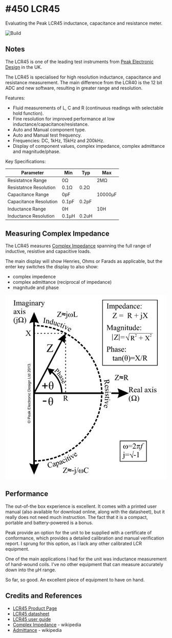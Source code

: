 # #450 LCR45

Evaluating the Peak LCR45 inductance, capacitance and resistance meter.

![Build](./assets/LCR45_build.jpg?raw=true)

## Notes

The LCR45 is one of the leading test instruments from [Peak Electronic Design](https://www.peakelec.co.uk/acatalog/peak-test-instruments.html) in the UK.

The LCR45 is specialised for high resolution inductance, capacitance and resistance measurement.
The main difference from the LCR40 is the 12 bit ADC and new software, resulting in greater range and resolution.

Features:

* Fluid measurements of L, C and R (continuous readings with selectable hold function).
* Fine resolution for improved performance at low inductance/capacitance/resistance.
* Auto and Manual component type.
* Auto and Manual test frequency.
* Frequencies: DC, 1kHz, 15kHz and 200kHz.
* Display of component values, complex impedance, complex admittance and magnitude/phase.


Key Specifications:

| Parameter               | Min   | Typ   | Max |
|-------------------------|-------|-------|-----|
| Resistatnce Range       | 0Ω    |       | 2MΩ |
| Resistatnce Resolution  | 0.1Ω  | 0.2Ω  | |
| Capacitance Range       | 0pF   |       | 10000µF |
| Capacitance Resolution  | 0.1pF | 0.2pF |  |
| Inductance Range        | 0H    |       | 10H |
| Inductance Resolution   | 0.1µH |0.2uH  |  |


## Measuring Complex Impedance

The LCR45 measures [Complex Impedance](https://en.wikipedia.org/wiki/Electrical_impedance#Complex_impedance) spanning the full
range of inductive, resistive and capacitive loads.

The main display will show Henries, Ohms or Farads as applicable, but the enter key switches the display to also show:

* complex impedence
* complex admittance (reciprocal of impedance)
* magnitude and phase

[![complex_impedance](./assets/complex_impedance.jpg?raw=true)](https://www.peakelec.co.uk/acatalog/lcr45-lcr-impedance-meter.html)

## Performance

The out-of-the box experience is excellent. It comes with a printed user manual (also available for download online, along with the datasheet),
but it really does not need much instruction. The fact that it is a compact, portable and battery-powered is a bonus.


Peak provide an option for the unit to be supplied with a certificate of conformance, which provides a detailed calibration and manual verification report.
I sprung for this option, as I lack any other calibrated LCR equipment.

One of the main applications I had for the unit was inductance measurement of hand-wound coils. I've no other equipment that can measure accurately
down into the µH range.

So far, so good. An excellent piece of equipment to have on hand.

## Credits and References
* [LCR45 Product Page](https://www.peakelec.co.uk/acatalog/lcr45-lcr-impedance-meter.html)
* [LCR45 datasheet](http://www.peakelec.co.uk/downloads/lcr45-datasheet-en.pdf)
* [LCR45 user guide](http://www.peakelec.co.uk/downloads/lcr45-userguide-en.pdf)
* [Complex Impedance](https://en.wikipedia.org/wiki/Electrical_impedance#Complex_impedance) - wikipedia
* [Admittance](https://en.wikipedia.org/wiki/Admittance) - wikipedia
